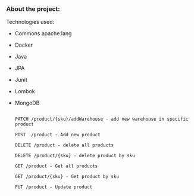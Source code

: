 ### About the project:

Technologies used:
* Commons apache lang
* Docker
* Java
* JPA
* Junit
* Lombok
* MongoDB

  ```JS

  PATCH /product/{sku}/addWarehouse - add new warehouse in specific product

  POST  /product - Add new product

  DELETE /product - delete all products

  DELETE /product/{sku} - delete product by sku
   
  GET /product - Get all products
   
  GET /product/{sku} - Get product by sku

  PUT /product - Update product

   ```
